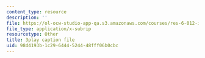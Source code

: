 ```yaml
---
content_type: resource
description: ''
file: https://ol-ocw-studio-app-qa.s3.amazonaws.com/courses/res-6-012-introduction-to-probability-spring-2018/98d4193b1c296444524448fff06b0cbc_wOmfOJyxZ6M.srt
file_type: application/x-subrip
resourcetype: Other
title: 3play caption file
uid: 98d4193b-1c29-6444-5244-48fff06b0cbc
---
```

